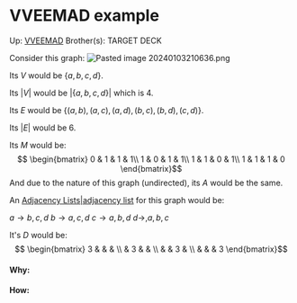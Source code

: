 # VVEEMAD example

Up: [VVEEMAD](vveemad)
Brother(s):
TARGET DECK

Consider this graph:
	![Pasted image 20240103210636.png](pasted_image_20240103210636.png)

Its $V$ would be $\{a, b, c, d\}$.

Its $|V|$ would be $|\{a, b, c, d\}|$ which is 4.

Its $E$ would be $\{(a, b), (a, c), (a, d), (b, c), (b, d), (c, d)\}$.

Its $|E|$ would be 6.

Its $M$ would be:
$$ \begin{bmatrix}  
0 & 1 & 1 & 1\\  
1 & 0 & 1 & 1\\
1 & 1 & 0 & 1\\
1 & 1 & 1 & 0
\end{bmatrix}$$
And due to the nature of this graph (undirected), its $A$ would be the same.

An [Adjacency Lists|adjacency list](adjacency_lists|adjacency_list) for this graph would be:

$a \rightarrow b, c, d$
$b \rightarrow a,c,d$
$c \rightarrow a,b,d$
$d \rightarrow, a,b,c$

It's $D$ would be:
$$ \begin{bmatrix}  
3 &  &  & \\  
 & 3 &  & \\
 &  & 3 & \\
 &  &  & 3
\end{bmatrix}$$






























#### Why:
#### How:









